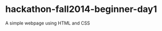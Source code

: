 hackathon-fall2014-beginner-day1
================================

A simple webpage using HTML and CSS
